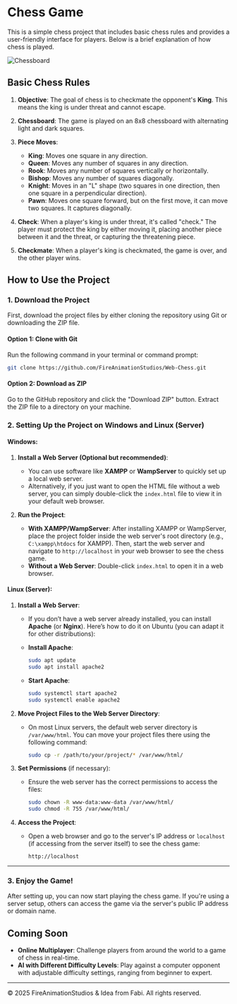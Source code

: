 # Chess Game

This is a simple chess project that includes basic chess rules and provides a user-friendly interface for players. Below is a brief explanation of how chess is played.

![Chessboard](https://i.postimg.cc/15WbKHmp/chess.png)

## Basic Chess Rules

1. **Objective**: The goal of chess is to checkmate the opponent's **King**. This means the king is under threat and cannot escape.
   
2. **Chessboard**: The game is played on an 8x8 chessboard with alternating light and dark squares.

3. **Piece Moves**:
   - **King**: Moves one square in any direction.
   - **Queen**: Moves any number of squares in any direction.
   - **Rook**: Moves any number of squares vertically or horizontally.
   - **Bishop**: Moves any number of squares diagonally.
   - **Knight**: Moves in an "L" shape (two squares in one direction, then one square in a perpendicular direction).
   - **Pawn**: Moves one square forward, but on the first move, it can move two squares. It captures diagonally.

4. **Check**: When a player's king is under threat, it's called "check." The player must protect the king by either moving it, placing another piece between it and the threat, or capturing the threatening piece.

5. **Checkmate**: When a player's king is checkmated, the game is over, and the other player wins.

## How to Use the Project

### 1. Download the Project
First, download the project files by either cloning the repository using Git or downloading the ZIP file.

#### Option 1: Clone with Git
Run the following command in your terminal or command prompt:

```bash
git clone https://github.com/FireAnimationStudios/Web-Chess.git
```

#### Option 2: Download as ZIP
Go to the GitHub repository and click the "Download ZIP" button. Extract the ZIP file to a directory on your machine.

### 2. Setting Up the Project on Windows and Linux (Server)

#### Windows:

1. **Install a Web Server (Optional but recommended)**:
   - You can use software like **XAMPP** or **WampServer** to quickly set up a local web server.
   - Alternatively, if you just want to open the HTML file without a web server, you can simply double-click the `index.html` file to view it in your default web browser.

2. **Run the Project**:
   - **With XAMPP/WampServer**: After installing XAMPP or WampServer, place the project folder inside the web server's root directory (e.g., `C:\xampp\htdocs` for XAMPP). Then, start the web server and navigate to `http://localhost` in your web browser to see the chess game.
   - **Without a Web Server**: Double-click `index.html` to open it in a web browser.

#### Linux (Server):

1. **Install a Web Server**:
   - If you don’t have a web server already installed, you can install **Apache** (or **Nginx**). Here’s how to do it on Ubuntu (you can adapt it for other distributions):

   - **Install Apache**:
     ```bash
     sudo apt update
     sudo apt install apache2
     ```

   - **Start Apache**:
     ```bash
     sudo systemctl start apache2
     sudo systemctl enable apache2
     ```

2. **Move Project Files to the Web Server Directory**:
   - On most Linux servers, the default web server directory is `/var/www/html`. You can move your project files there using the following command:
     ```bash
     sudo cp -r /path/to/your/project/* /var/www/html/
     ```

3. **Set Permissions** (if necessary):
   - Ensure the web server has the correct permissions to access the files:
     ```bash
     sudo chown -R www-data:www-data /var/www/html/
     sudo chmod -R 755 /var/www/html/
     ```

4. **Access the Project**:
   - Open a web browser and go to the server's IP address or `localhost` (if accessing from the server itself) to see the chess game:
     ```
     http://localhost
     ```

---

### 3. Enjoy the Game!
After setting up, you can now start playing the chess game. If you're using a server setup, others can access the game via the server's public IP address or domain name.

## Coming Soon

- **Online Multiplayer**: Challenge players from around the world to a game of chess in real-time.
- **AI with Different Difficulty Levels**: Play against a computer opponent with adjustable difficulty settings, ranging from beginner to expert.

---

© 2025 FireAnimationStudios & Idea from Fabi. All rights reserved.

